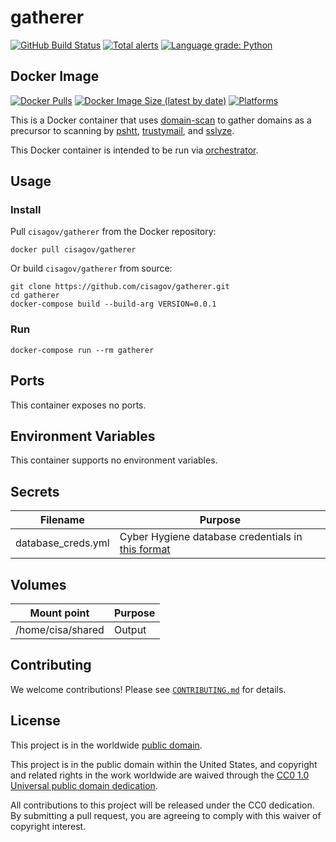 # gatherer #

[![GitHub Build Status](https://github.com/cisagov/gatherer/workflows/build/badge.svg)](https://github.com/cisagov/gatherer/actions)
[![Total alerts](https://img.shields.io/lgtm/alerts/g/cisagov/gatherer.svg?logo=lgtm&logoWidth=18)](https://lgtm.com/projects/g/cisagov/gatherer/alerts/)
[![Language grade: Python](https://img.shields.io/lgtm/grade/python/g/cisagov/gatherer.svg?logo=lgtm&logoWidth=18)](https://lgtm.com/projects/g/cisagov/gatherer/context:python)

## Docker Image ##

[![Docker Pulls](https://img.shields.io/docker/pulls/cisagov/gatherer)](https://hub.docker.com/r/cisagov/gatherer)
[![Docker Image Size (latest by date)](https://img.shields.io/docker/image-size/cisagov/gatherer)](https://hub.docker.com/r/cisagov/gatherer)
[![Platforms](https://img.shields.io/badge/platforms-amd64%20%7C%20arm%2Fv6%20%7C%20arm%2Fv7%20%7C%20arm64%20%7C%20ppc64le%20%7C%20s390x-blue)](https://hub.docker.com/r/cisagov/gatherer/tags)

This is a Docker container that uses
[domain-scan](https://github.com/18F/domain-scan) to gather domains as
a precursor to scanning by [pshtt](https://github.com/cisagov/pshtt),
[trustymail](https://github.com/cisagov/trustymail), and
[sslyze](https://github.com/nabla-c0d3/sslyze).

This Docker container is intended to be run via
[orchestrator](https://github.com/cisagov/orchestrator).

## Usage ##

### Install ###

Pull `cisagov/gatherer` from the Docker repository:

    docker pull cisagov/gatherer

Or build `cisagov/gatherer` from source:

    git clone https://github.com/cisagov/gatherer.git
    cd gatherer
    docker-compose build --build-arg VERSION=0.0.1

### Run ###

    docker-compose run --rm gatherer

## Ports ##

This container exposes no ports.

## Environment Variables ##

This container supports no environment variables.

## Secrets ##

| Filename      | Purpose              |
|---------------|----------------------|
| database_creds.yml | Cyber Hygiene database credentials in [this format](https://github.com/cisagov/mongo-db-from-config#usage) |

## Volumes ##

| Mount point | Purpose        |
|-------------|----------------|
| /home/cisa/shared | Output |

## Contributing ##

We welcome contributions!  Please see [`CONTRIBUTING.md`](CONTRIBUTING.md) for
details.

## License ##

This project is in the worldwide [public domain](LICENSE).

This project is in the public domain within the United States, and
copyright and related rights in the work worldwide are waived through
the [CC0 1.0 Universal public domain
dedication](https://creativecommons.org/publicdomain/zero/1.0/).

All contributions to this project will be released under the CC0
dedication. By submitting a pull request, you are agreeing to comply
with this waiver of copyright interest.
